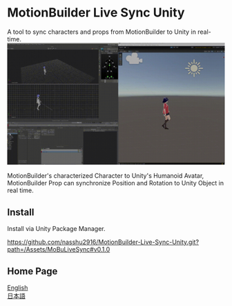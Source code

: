 # MotionBuilder Live Sync Unity

A tool to sync characters and props from MotionBuilder to Unity in real-time.
![sample](Docs/sample.gif)


MotionBuilder's characterized Character to Unity's Humanoid Avatar,
MotionBuilder Prop can synchronize Position and Rotation to Unity Object in real time.

## Install

Install via Unity Package Manager.

https://github.com/nasshu2916/MotionBuilder-Live-Sync-Unity.git?path=/Assets/MoBuLiveSync#v0.1.0

## Home Page
[English](https://www.naoyakohda.net/mb_sync/en/)  
[日本語](https://www.naoyakohda.net/mb_sync/ja/)
